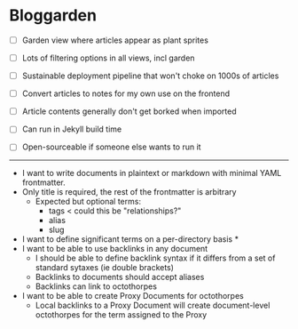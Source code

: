 # Bloggarden

* [ ] Garden view where articles appear as plant sprites
* [ ] Lots of filtering options in all views, incl garden
* [ ] Sustainable deployment pipeline that won't choke on 1000s of articles
* [ ] Convert articles to notes for my own use on the frontend
* [ ] Article contents generally don't get borked when imported
* [ ] Can run in Jekyll build time
* [ ] Open-sourceable if someone else wants to run it


---

* I want to write documents in plaintext or markdown with minimal YAML frontmatter.
* Only title is required, the rest of the frontmatter is arbitrary
	* Expected but optional terms:
		* tags < could this be "relationships?"
		* alias
		* slug
* I want to define significant terms on a per-directory basis
	* 
* I want to be able to use backlinks in any document
	* I should be able to define backlink syntax if it differs from a set of standard sytaxes (ie double brackets)
	* Backlinks to documents should accept aliases
	* Backlinks can link to octothorpes
* I want to be able to create Proxy Documents for octothorpes
	* Local backlinks to a Proxy Document will create document-level octothorpes for the term assigned to the Proxy